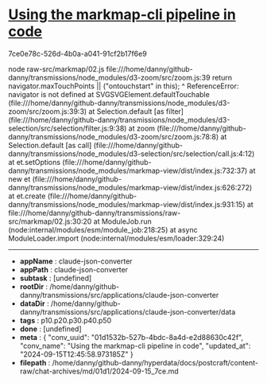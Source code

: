 # [Using the markmap-cli pipeline in code](https://claude.ai/chat/01d1532b-527b-4bdc-8a4d-e2d88630c42f)

7ce0e78c-526d-4b0a-a041-91cf2b17f6e9

node raw-src/markmap/02.js 
file:///home/danny/github-danny/transmissions/node_modules/d3-zoom/src/zoom.js:39
  return navigator.maxTouchPoints || ("ontouchstart" in this);
  ^
ReferenceError: navigator is not defined
    at SVGSVGElement.defaultTouchable (file:///home/danny/github-danny/transmissions/node_modules/d3-zoom/src/zoom.js:39:3)
    at Selection.default [as filter] (file:///home/danny/github-danny/transmissions/node_modules/d3-selection/src/selection/filter.js:9:38)
    at zoom (file:///home/danny/github-danny/transmissions/node_modules/d3-zoom/src/zoom.js:78:8)
    at Selection.default [as call] (file:///home/danny/github-danny/transmissions/node_modules/d3-selection/src/selection/call.js:4:12)
    at et.setOptions (file:///home/danny/github-danny/transmissions/node_modules/markmap-view/dist/index.js:732:37)
    at new et (file:///home/danny/github-danny/transmissions/node_modules/markmap-view/dist/index.js:626:272)
    at et.create (file:///home/danny/github-danny/transmissions/node_modules/markmap-view/dist/index.js:931:15)
    at file:///home/danny/github-danny/transmissions/raw-src/markmap/02.js:30:20
    at ModuleJob.run (node:internal/modules/esm/module_job:218:25)
    at async ModuleLoader.import (node:internal/modules/esm/loader:329:24)

---

* **appName** : claude-json-converter
* **appPath** : claude-json-converter
* **subtask** : [undefined]
* **rootDir** : /home/danny/github-danny/transmissions/src/applications/claude-json-converter
* **dataDir** : /home/danny/github-danny/transmissions/src/applications/claude-json-converter/data
* **tags** : p10.p20.p30.p40.p50
* **done** : [undefined]
* **meta** : {
  "conv_uuid": "01d1532b-527b-4bdc-8a4d-e2d88630c42f",
  "conv_name": "Using the markmap-cli pipeline in code",
  "updated_at": "2024-09-15T12:45:58.973185Z"
}
* **filepath** : /home/danny/github-danny/hyperdata/docs/postcraft/content-raw/chat-archives/md/01d1/2024-09-15_7ce.md